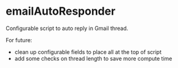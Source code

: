 # emailAutoResponder
Configurable script to auto reply in Gmail thread.

For future:
- clean up configurable fields to place all at the top of script
- add some checks on thread length to save more compute time
